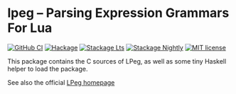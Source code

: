 # lpeg – Parsing Expression Grammars For Lua

[![GitHub CI][CI badge]](https://github.com/hslua/hslua/actions)
[![Hackage][Hackage badge]](https://hackage.haskell.org/package/lpeg)
[![Stackage Lts][Stackage Lts badge]](http://stackage.org/lts/package/lpeg)
[![Stackage Nightly][Stackage Nightly badge]](http://stackage.org/nightly/package/lpeg)
[![MIT license][License badge]](LICENSE)

[CI badge]: https://github.com/hslua/hslua/workflows/CI/badge.svg
[Hackage badge]: https://img.shields.io/hackage/v/lpeg.svg?logo=haskell
[Stackage Lts badge]: http://stackage.org/package/lpeg/badge/lts
[Stackage Nightly badge]: http://stackage.org/package/lpeg/badge/nightly
[License badge]: https://img.shields.io/badge/license-MIT-blue.svg

This package contains the C sources of LPeg, as well as some tiny
Haskell helper to load the package.

See also the official [LPeg
homepage](http://www.inf.puc-rio.br/~roberto/lpeg/)

